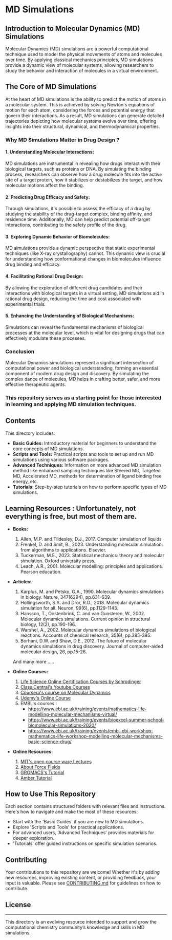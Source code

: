 # MD Simulations
## Introduction to Molecular Dynamics (MD) Simulations
Molecular Dynamics (MD) simulations are a powerful computational technique used to model the physical movements of atoms and molecules over time. By applying classical mechanics principles, MD simulations provide a dynamic view of molecular systems, allowing researchers to study the behavior and interaction of molecules in a virtual environment.

## The Core of MD Simulations
At the heart of MD simulations is the ability to predict the motion of atoms in a molecular system. This is achieved by solving Newton's equations of motion for each atom, considering the forces and potential energy that govern their interactions. As a result, MD simulations can generate detailed trajectories depicting how molecular systems evolve over time, offering insights into their structural, dynamical, and thermodynamical properties.

### Why MD Simulations Matter in Drug Design ?
#### 1. Understanding Molecular Interactions: 
MD simulations are instrumental in revealing how drugs interact with their biological targets, such as proteins or DNA. By simulating the binding process, researchers can observe how a drug molecule fits into the active site of a target protein, how it stabilizes or destabilizes the target, and how molecular motions affect the binding.
#### 2. Predicting Drug Efficacy and Safety:
Through simulations, it's possible to assess the efficacy of a drug by studying the stability of the drug-target complex, binding affinity, and residence time. Additionally, MD can help predict potential off-target interactions, contributing to the safety profile of the drug.
#### 3. Exploring Dynamic Behavior of Biomolecules:
MD simulations provide a dynamic perspective that static experimental techniques (like X-ray crystallography) cannot. This dynamic view is crucial for understanding how conformational changes in biomolecules influence drug binding and efficacy.
#### 4. Facilitating Rational Drug Design:
By allowing the exploration of different drug candidates and their interactions with biological targets in a virtual setting, MD simulations aid in rational drug design, reducing the time and cost associated with experimental trials.
#### 5. Enhancing the Understanding of Biological Mechanisms:
Simulations can reveal the fundamental mechanisms of biological processes at the molecular level, which is vital for designing drugs that can effectively modulate these processes.

### Conclusion
Molecular Dynamics simulations represent a significant intersection of computational power and biological understanding, forming an essential component of modern drug design and discovery. By simulating the complex dance of molecules, MD helps in crafting better, safer, and more effective therapeutic agents.


### This repository serves as a starting point for those interested in learning and applying MD simulation techniques.

## Contents

This directory includes:

- **Basic Guides:** Introductory material for beginners to understand the core concepts of MD simulations.
- **Scripts and Tools:** Practical scripts and tools to set up and run MD simulations using various software packages.
- **Advanced Techniques:** Information on more advanced MD simulation method like enhanced sampling techniques like Steered MD, Targeted MD, Accelerated MD, methods for determination of ligand binding free energy, etc. 
- **Tutorials:** Step-by-step tutorials on how to perform specific types of MD simulations.

## Learning Resources : Unfortunately, not everything is free, but most of them are. 

- **Books:**
    1. Allen, M.P. and Tildesley, D.J., 2017. Computer simulation of liquids
    2. Frenkel, D. and Smit, B., 2023. Understanding molecular simulation: from algorithms to applications. Elsevier.
    3. Tuckerman, M.E., 2023. Statistical mechanics: theory and molecular simulation. Oxford university press.
    4. Leach, A.R., 2001. Molecular modelling: principles and applications. Pearson education.
    
- **Articles:**
    1. Karplus, M. and Petsko, G.A., 1990. Molecular dynamics simulations in biology. Nature, 347(6294), pp.631-639.
    2. Hollingsworth, S.A. and Dror, R.O., 2018. Molecular dynamics simulation for all. Neuron, 99(6), pp.1129-1143.
    3. Hansson, T., Oostenbrink, C. and van Gunsteren, W., 2002. Molecular dynamics simulations. Current opinion in structural biology, 12(2), pp.190-196.
    4. Warshel, A., 2002. Molecular dynamics simulations of biological reactions. Accounts of chemical research, 35(6), pp.385-395.
    5. Borhani, D.W. and Shaw, D.E., 2012. The future of molecular dynamics simulations in drug discovery. Journal of computer-aided molecular design, 26, pp.15-26.

  And many more .....
- **Online Courses:**
    1. [Life Science Online Certification Courses by Schrodinger](/https://newsite.schrodinger.com/life-science/learn/education/courses?utm_source=google&utm_medium=cpc&utm_campaign=edu-soc-all-search&utm_content=text%20ad&utm_term=molecular%20modeling%20course&hsa_acc=2584137415&hsa_cam=19740857184&hsa_grp=143373364941&hsa_ad=649713565669&hsa_src=g&hsa_tgt=kwd-600827228811&hsa_kw=molecular%20modeling%20course&hsa_mt=b&hsa_net=adwords&hsa_ver=3&gad_source=1&gclid=CjwKCAiA8NKtBhBtEiwAq5aX2CTcWhJpou0JeQmVrE4wFKvUSN71niq5D5oYRGl0gs66vTf5yAdRaxoC5oYQAvD_BwE)
    2. [Class Central's Youtube Courses](/https://www.classcentral.com/course/youtube-md-simulation-97524)
    3. [Coursera's course on Molecular Dynamics](/https://www.coursera.org/lecture/dense-gases-liquids-solids/molecular-dynamics-h2Mtp)
    4. [Udemy's Online Course](/https://www.udemy.com/course/learn-molecular-dynamics-from-scratch/)
    5. EMBL's courses :
       - https://www.ebi.ac.uk/training/events/mathematics-life-modelling-molecular-mechanisms-virtual/
       - https://www.ebi.ac.uk/training/events/bioexcel-summer-school-biomolecular-simulations-2020/
       - https://www.ebi.ac.uk/training/events/embl-ebi-workshop-mathematics-life-workshop-modelling-molecular-mechanisms-basic-science-drug/
- **Online Resources:**
    1. [MIT's open course ware Lectures](/https://ocw.mit.edu/courses/3-320-atomistic-computer-modeling-of-materials-sma-5107-spring-2005/resources/lecture-13-molecular-dynamics-i/)
    2. [About Force Fields](/https://www.ks.uiuc.edu/Research/namd/2.9/ug/node21.html)
    3. [GROMACS's Tutorial](/https://tutorials.gromacs.org/md-intro-tutorial.html)
    4. [Amber Tutorial](/https://ambermd.org/tutorials)

## How to Use This Repository

Each section contains structured folders with relevant files and instructions. Here's how to navigate and make the most of these resources:

- Start with the 'Basic Guides' if you are new to MD simulations.
- Explore 'Scripts and Tools' for practical applications.
- For advanced users, 'Advanced Techniques' provides materials for deeper exploration.
- 'Tutorials' offer guided instructions on specific simulation scenarios.

## Contributing

Your contributions to this repository are welcome! Whether it's by adding new resources, improving existing content, or providing feedback, your input is valuable. Please see [CONTRIBUTING.md](/CONTRIBUTING.md) for guidelines on how to contribute.

## License


---

This directory is an evolving resource intended to support and grow the computational chemistry community’s knowledge and skills in MD simulations.
